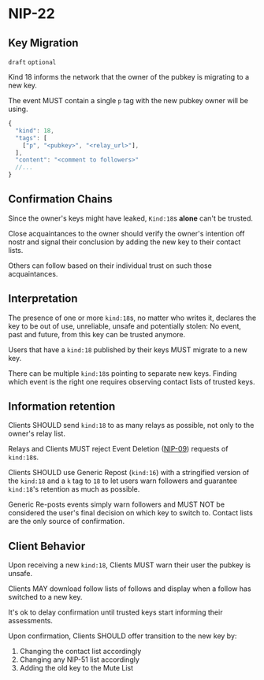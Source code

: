 NIP-22
======

Key Migration
-------------

`draft` `optional`

Kind 18 informs the network that the owner of the pubkey is migrating to a new key. 

The event MUST contain a single `p` tag with the new pubkey owner will be using. 

```js
{
  "kind": 18,   
  "tags": [
    ["p", "<pubkey>", "<relay_url>"],
  ],
  "content": "<comment to followers>"
  //...
}
```

## Confirmation Chains

Since the owner's keys might have leaked, `Kind:18`s **alone** can't be trusted. 

Close acquaintances to the owner should verify the owner's intention off nostr and signal their conclusion by adding the new key to their contact lists. 

Others can follow based on their individual trust on such those acquaintances.

## Interpretation

The presence of one or more `kind:18`s, no matter who writes it, declares the key to be out of use, unreliable, unsafe and potentially stolen: No event, past and future, from this key can be trusted anymore.  

Users that have a `kind:18` published by their keys MUST migrate to a new key. 

There can be multiple `kind:18`s pointing to separate new keys. Finding which event is the right one requires observing contact lists of trusted keys.

## Information retention

Clients SHOULD send `kind:18` to as many relays as possible, not only to the owner's relay list.  

Relays and Clients MUST reject Event Deletion ([NIP-09](09.md)) requests of `kind:18`s.

Clients SHOULD use Generic Repost (`kind:16`) with a stringified version of the `kind:18` and a `k` tag to `18` to let users warn followers and guarantee `kind:18`'s retention as much as possible.

Generic Re-posts events simply warn followers and MUST NOT be considered the user's final decision on which key to switch to. Contact lists are the only source of confirmation.  

## Client Behavior

Upon receiving a new `kind:18`, Clients MUST warn their user the pubkey is unsafe. 

Clients MAY download follow lists of follows and display when a follow has switched to a new key. 

It's ok to delay confirmation until trusted keys start informing their assessments.

Upon confirmation, Clients SHOULD offer transition to the new key by: 
1. Changing the contact list accordingly
2. Changing any NIP-51 list accordingly 
3. Adding the old key to the Mute List
